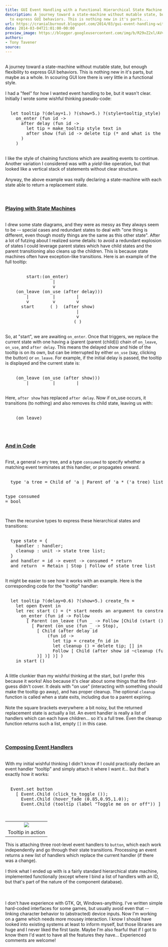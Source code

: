 ```yaml
---
title: GUI Event Handling with a Functional Hierarchical State Machine
description: A journey toward a state-machine without mutable state, but enough flexibility
  to express GUI behaviors. This is nothing new in it's parts...
url: https://cranialburnout.blogspot.com/2014/03/gui-event-handling-with-functional.html
date: 2014-03-04T21:01:00-00:00
preview_image: https://blogger.googleusercontent.com/img/b/R29vZ2xl/AVvXsEg0qDDWpvxdey3adakKWq1-7it5U6GsoffPgHeSOAOiwarqMWHSqz4XO4rh4lRqVnAkc1_0d_vLZBvfD6r-26m8MmotvptsgTlsE9SfoZ07zqC6oWXHCW2YySWSnX1oBCoUiHJA2loDPio/w1200-h630-p-k-no-nu/ttip.png
authors:
- Tony Tavener
source:
---
```


<div dir="ltr" style="text-align: left;" trbidi="on">
<br>
A journey toward a state-machine without mutable state, but enough flexibility to express GUI behaviors. This is nothing new in it's parts, but maybe as a whole. In scouring GUI lore there is very little in a functional style.<br>
<br>
I had a "feel" for how I wanted event handling to be, but it wasn't clear. Initially I wrote some wishful thinking pseudo-code:<br>
<br>
<pre>  <span class="Keyword">let</span> tooltip <span class="Label">?</span><span class="Delimiter">(</span><span class="Identifier">delay</span><span class="Keyword">=</span><span class="Float">1</span>.<span class="Delimiter">)</span> <span class="Label">?</span><span class="Delimiter">(</span><span class="Identifier">show</span><span class="Keyword">=</span><span class="Float">5</span>.<span class="Delimiter">)</span> <span class="Label">?</span><span class="Delimiter">(</span><span class="Identifier">style</span><span class="Keyword">=</span>tooltip_style<span class="Delimiter">)</span> text <span class="Keyword">=</span>
    on_enter <span class="Delimiter">(</span><span class="Keyword">fun</span> id <span class="Function">-&gt;</span>
      after delay <span class="Delimiter">(</span><span class="Keyword">fun</span> id <span class="Function">-&gt;</span>
        <span class="Keyword">let</span> tip <span class="Keyword">=</span> make_tooltip style text <span class="Keyword">in</span>
        after show <span class="Delimiter">(</span><span class="Keyword">fun</span> id <span class="Function">-&gt;</span> delete tip <span class="Comment">(* and what is the active state now? *)</span><span class="Delimiter">)</span>
      <span class="Delimiter">)</span>
    <span class="Delimiter">)</span>
</pre>
<br>
I like the style of chaining functions which are awaiting events to continue. Another variation I considered was with a <i>yield</i>-like operation, but that looked like a vertical stack of statements without clear structure.<br>
<br>
Anyway, the above example was really declaring a state-machine with each state able to return a replacement state.<br>
<br>
<br>
<h3 style="text-align: left;">
<u>Playing with State Machines</u></h3>
<br>
I drew some state diagrams, and they were as messy as they always seem to be -- special cases and redundant states to deal with "one thing is different, even though mostly things are the same as this other state". After a lot of futzing about I realized some details: to avoid a redundant explosion of states I could leverage parent states which have child states and the parent transitioning also cleans up the children. This is because state machines often have exception-like transitions. Here is an example of the full tooltip:<br>
<br>
<pre>        start:(on_enter)
                  |
                  v
    (on_leave (on_use (after delay)))
        |         |        |
        v         v        v
      start      ( )  (after show)
                           |
                           v
                          ( )
</pre>
<br>
So, at "start", we are awaiting <code>on_enter</code>. Once that triggers, we replace the current state with one having a (parent (parent (child))) chain of <code>on_leave</code>, <code>on_use</code>, and <code>after delay</code>. This means the delayed show and hide of the tooltip is on its own, but can be interrupted by either <code>on_use</code> (say, clicking the button) or <code>on_leave</code>. For example, if the initial delay is passed, the tooltip is displayed and the current state is:<br>
<br>
<pre>    (on_leave (on_use (after show)))
        |         |        |
</pre>
<br>
Here, <code>after show</code> has replaced <code>after delay</code>. Now if on_use occurs, it transitions (to nothing) and also removes its child state, leaving us with:<br>
<br>
<pre>    (on_leave)
</pre>
<br>
<br>
<h3 style="text-align: left;">
<u>And in Code</u></h3>
<br>
First, a general n-ary tree, and a type <code>consumed</code> to specify whether a matching event terminates at this handler, or propagates onward.<br>
<br>
<pre>  <span class="Keyword">type</span> 'a tree <span class="Keyword">=</span> <span class="Constant">Child</span> <span class="Keyword">of</span> 'a <span class="Operator">|</span> <span class="Constant">Parent</span> <span class="Keyword">of</span> 'a <span class="Operator">*</span> <span class="Delimiter">(</span>'a tree<span class="Delimiter">)</span> <span class="Type">list</span>

  <span class="Keyword">type</span> consumed <span class="Keyword">=</span> <span class="Type">bool</span>
</pre>
<br>
Then the recursive types to express these hierarchical states and transitions:<br>
<br>
<pre>  <span class="Keyword">type</span> state <span class="Keyword">=</span> <span class="Structure">{</span>
    handler : handler<span class="Keyword">;</span>
    cleanup : <span class="Type">unit</span> <span class="Function">-&gt;</span> state tree <span class="Type">list</span><span class="Keyword">;</span>
  <span class="Structure">}</span>
  <span class="Keyword">and</span> handler <span class="Keyword">=</span> id <span class="Function">-&gt;</span> event <span class="Function">-&gt;</span> consumed <span class="Operator">*</span> return
  <span class="Keyword">and</span> return  <span class="Keyword">=</span> <span class="Constant">Retain</span> <span class="Operator">|</span> <span class="Constant">Stop</span> <span class="Operator">|</span> <span class="Constant">Follow</span> <span class="Keyword">of</span> state tree <span class="Type">list</span>
</pre>
<br>
It might be easier to see how it works with an example. Here is the corresponding code for the "tooltip" handler:<br>
<br>
<pre>  <span class="Keyword">let</span> tooltip <span class="Label">?</span><span class="Delimiter">(</span><span class="Identifier">delay</span><span class="Keyword">=</span><span class="Float">0.6</span><span class="Delimiter">)</span> <span class="Label">?</span><span class="Delimiter">(</span><span class="Identifier">show</span><span class="Keyword">=</span><span class="Float">5</span>.<span class="Delimiter">)</span> create_fn <span class="Keyword">=</span>
    <span class="Keyword">let</span> <span class="Keyword">open</span> <span class="Include">Event</span> <span class="Keyword">in</span>
    <span class="Keyword">let</span> <span class="Keyword">rec</span> start <span class="Constant">()</span> <span class="Keyword">=</span> <span class="Comment">(* start needs an argument to constrain recursion *)</span>
      on_enter <span class="Delimiter">(</span><span class="Keyword">fun</span> id <span class="Function">-&gt;</span> <span class="Constant">Follow</span>
        <span class="Type">[</span> <span class="Constant">Parent</span> <span class="Delimiter">(</span>on_leave <span class="Delimiter">(</span><span class="Keyword">fun</span> <span class="Constant">_</span> <span class="Function">-&gt;</span> <span class="Constant">Follow</span> <span class="Type">[</span><span class="Constant">Child</span> <span class="Delimiter">(</span>start <span class="Constant">()</span><span class="Delimiter">)</span><span class="Type">]</span><span class="Delimiter">)</span>,
          <span class="Type">[</span> <span class="Constant">Parent</span> <span class="Delimiter">(</span>on_use <span class="Delimiter">(</span><span class="Keyword">fun</span> <span class="Constant">_</span> <span class="Function">-&gt;</span> <span class="Constant">Stop</span><span class="Delimiter">)</span>,
            <span class="Type">[</span> <span class="Constant">Child</span> <span class="Delimiter">(</span>after delay id
                <span class="Delimiter">(</span><span class="Keyword">fun</span> id <span class="Function">-&gt;</span>
                  <span class="Keyword">let</span> tip <span class="Keyword">=</span> create_fn id <span class="Keyword">in</span>
                  <span class="Keyword">let</span> cleanup <span class="Constant">()</span> <span class="Keyword">=</span> delete tip<span class="Keyword">;</span> <span class="Constant">[]</span> <span class="Keyword">in</span>
                  <span class="Constant">Follow</span> <span class="Type">[</span> <span class="Constant">Child</span> <span class="Delimiter">(</span>after show id <span class="Label">~</span><span class="Identifier">cleanup</span> <span class="Delimiter">(</span><span class="Keyword">fun</span> <span class="Constant">_</span> <span class="Function">-&gt;</span> <span class="Constant">Stop</span><span class="Delimiter">))</span> <span class="Type">]</span> <span class="Delimiter">)</span>
            <span class="Delimiter">)</span><span class="Type">]</span> <span class="Delimiter">)</span><span class="Type">]</span> <span class="Delimiter">)</span><span class="Type">]</span> <span class="Delimiter">)</span>
    <span class="Keyword">in</span> start <span class="Constant">()</span>
</pre>
<br>
A little clunkier than my wishful thinking at the start, but I prefer this because it works! Also because it's clear about some things that the first-guess didn't cover. It deals with "on use" (interacting with something should make the tooltip go away), and has proper cleanup. The optional <code>cleanup</code> function is called when a state exits, including due to a parent expiring.<br>
<br>
Note the square brackets everywhere: a bit noisy, but the returned replacement state is actually a list. An event handler is really a list of handlers which can each have children... so it's a full tree. Even the cleanup function returns such a list, empty <code><span class="Constant">[]</span></code> in this case.<br>
<br>
<br>
<h3 style="text-align: left;">
<u>Composing Event Handlers</u></h3>
<br>
With my initial wishful thinking I didn't know if I could practically declare an event handler "tooltip" and simply attach it where I want it... but that's exactly how it works:<br>
<br>
<pre>  <span class="Include">Event</span>.set button
    <span class="Type">[</span> <span class="Include">Event</span>.<span class="Constant">Child</span> <span class="Delimiter">(</span>click_to_toggle <span class="Constant">()</span><span class="Delimiter">)</span><span class="Keyword">;</span>
      <span class="Include">Event</span>.<span class="Constant">Child</span> <span class="Delimiter">(</span>hover_fade <span class="Delimiter">(</span><span class="Float">0.85</span>,<span class="Float">0.95</span>,<span class="Float">1.0</span><span class="Delimiter">))</span><span class="Keyword">;</span>
      <span class="Include">Event</span>.<span class="Constant">Child</span> <span class="Delimiter">(</span>tooltip <span class="Delimiter">(</span>label <span class="String">"Toggle me on or off"</span><span class="Delimiter">))</span> <span class="Type">]</span>
</pre>
<br>
<table cellpadding="0" cellspacing="0" class="tr-caption-container" style="float: left; margin-right: 1em; text-align: left;"><tbody>
<tr><td style="text-align: center;"><a href="https://blogger.googleusercontent.com/img/b/R29vZ2xl/AVvXsEg0qDDWpvxdey3adakKWq1-7it5U6GsoffPgHeSOAOiwarqMWHSqz4XO4rh4lRqVnAkc1_0d_vLZBvfD6r-26m8MmotvptsgTlsE9SfoZ07zqC6oWXHCW2YySWSnX1oBCoUiHJA2loDPio/s1600/ttip.png" imageanchor="1" style="clear: left; margin-bottom: 1em; margin-left: auto; margin-right: auto;"><img src="https://blogger.googleusercontent.com/img/b/R29vZ2xl/AVvXsEg0qDDWpvxdey3adakKWq1-7it5U6GsoffPgHeSOAOiwarqMWHSqz4XO4rh4lRqVnAkc1_0d_vLZBvfD6r-26m8MmotvptsgTlsE9SfoZ07zqC6oWXHCW2YySWSnX1oBCoUiHJA2loDPio/s1600/ttip.png" border="0"></a></td></tr>
<tr><td class="tr-caption" style="text-align: center;">Tooltip in action</td></tr>
</tbody></table>
This is attaching three root-level event handlers to <code>button</code>, which each work independently and go through their state transitions. Processing an event returns a new list of handlers which replace the current handler (if there was a change).<br>
<br>
I think what I ended up with is a fairly standard hierarchical state machine, implemented functionally (except where I bind a list of handlers with an ID, but that's part of the nature of the component database).<br>
<br>
<br>
<br>
I don't have experience with GTK, Qt, Windows-anything. I've written simple hard-coded interfaces for some games, but usually avoid even that -- linking character behavior to (abstracted) device inputs. Now I'm working on a game which needs more mousey interaction. I know I should have looked into existing systems at least to inform myself, but those libraries are huge and I never liked the first taste. Maybe I'm also fearful that if I got to know them I'd want to have all the features they have... Experienced comments are welcome!<br>
<br></div>

